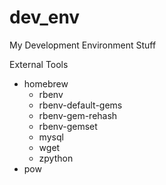 dev_env
=======

My Development Environment Stuff

External Tools

 - homebrew
   - rbenv
   - rbenv-default-gems
   - rbenv-gem-rehash
   - rbenv-gemset
   - mysql
   - wget
   - zpython
 - pow
